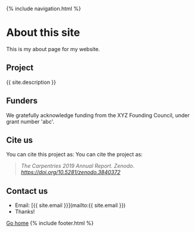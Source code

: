 {% include navigation.html %}
# About this site
This is my about page for my website.

## Project
{{ site.description }}

## Funders
We gratefully acknowledge funding from the XYZ Founding Council, under grant number 'abc'.

## Cite us
You can cite this project as:
You can cite the project as:

> *The Carpentries 2019 Annual Report. Zenodo. https://doi.org/10.5281/zenodo.3840372*

## Contact us

- Email: [{{ site.email }}](mailto:{{ site.email }})
- Thanks!

[Go home](index.md)
{% include footer.html %}
